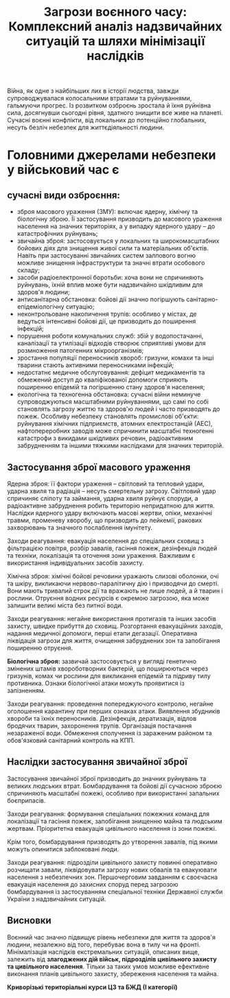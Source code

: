 ﻿---
title: "Загрози воєнного часу: Комплексний аналіз надзвичайних ситуацій та шляхи мінімізації наслідків"
---

Війна, як одне з найбільших лих в історії людства, завжди супроводжувалася колосальними втратами та руйнуваннями, гальмуючи прогрес. Із розвитком озброєнь зростала й їхня руйнівна сила, досягнувши сьогодні рівня, здатного знищити все живе на планеті. Сучасні воєнні конфлікти, від локальних до потенційно глобальних, несуть безліч небезпек для життєдіяльності людини.

# Головними джерелами небезпеки у військовий час є

## сучасні види озброєння:

- зброя масового ураження (ЗМУ): включає ядерну, хімічну та біологічну зброю. Її застосування призводить до масового ураження населення на значних територіях, а у випадку ядерного удару – до катастрофічних руйнувань;
- звичайна зброя: застосовується у локальних та широкомасштабних бойових діях для знищення живої сили та матеріальних об'єктів. Навіть при застосуванні звичайних систем залпового вогню можливе знищення інфраструктури та значні втрати особового складу;
- засоби радіоелектронної боротьби: хоча вони не спричиняють руйнувань, їхній вплив може бути надзвичайно шкідливим для здоров'я людини;
- антисанітарна обстановка: бойові дії значно погіршують санітарно-епідеміологічну ситуацію;
- неконтрольоване накопичення трупів: особливо у містах, де ведуться інтенсивні бойові дії, це призводить до поширення інфекцій;
- порушення роботи комунальних служб: збій у водопостачанні, каналізації та утилізації відходів створює сприятливі умови для розмноження патогенних мікроорганізмів;
- зростання популяції переносників хвороб: гризуни, комахи та інші тварини стають активними переносниками інфекцій;
- недостатнє медичне обслуговування: дефіцит медикаментів та обмежений доступ до кваліфікованої допомоги сприяють поширенню епідемій та погіршенню стану здоров'я населення;
- екологічна та техногенна обстановка: сучасні війни неминуче супроводжуються масштабними руйнуваннями, що самі по собі становлять загрозу життю та здоров'ю людей і часто призводять до пожеж. Особливу небезпеку становлять промислові об'єкти: руйнування хімічних підприємств, атомних електростанцій (АЕС), нафтопереробних заводів може спричинити масштабні техногенні катастрофи з викидами шкідливих речовин, радіоактивним забрудненням та іншими тяжкими наслідками для значних територій.

## Застосування зброї масового ураження

Ядерна зброя: її фактори ураження – світловий та тепловий удари, ударна хвиля та радіація – несуть смертельну загрозу. Світловий удар спричиняє сліпоту та займання, ударна хвиля руйнує споруди, а радіоактивне забруднення робить територію непридатною для життя. Наслідки ядерного удару включають масові жертви, опіки, механічні травми, променеву хворобу, що призводить до лейкемії, ракових захворювань та значного послаблення імунітету.

Заходи реагування: евакуація населення до спеціальних сховищ з фільтрацією повітря, розбір завалів, гасіння пожеж, дезінфекція людей та техніки, локалізація та оточення зони ураження. Важливим є використання індивідуальних засобів захисту.

Хімічна зброя: хімічні бойові речовини уражають слизові оболонки, очі та шкіру, викликаючи нервово-паралітичну дію і призводячи до смерті. Вони мають тривалий строк дії та вражають не лише людей, а й тварин і рослини. Отруєння водних ресурсів є окремою загрозою, яка може залишити великі міста без питної води.

Заходи реагування: негайне використання протигазів та інших засобів захисту, швидке прибуття до сховищ. Розгортання евакуаційних заходів, надання медичної допомоги, перші етапи дегазації. Оперативна ліквідація загрози для життя, очищення забруднених зон та запобігання поширенню отруєння.

**Біологічна зброя:** зазвичай застосовується у вигляді генетично змінених штамів хвороботворних бактерій, що поширюються через гризунів, комах чи рослини для викликання епідемій та підриву тилу противника. Ознаки біологічної атаки можуть проявитися із запізненням.

Заходи реагування: проведення попереджуючого контролю, негайне оголошення карантину при перших ознаках атаки. Виявлення збудників хвороби та їхніх переносників. Дезінфекція, дератизація, відлов бродячих тварин, захоронення трупів. Організація постачання незараженої води. Обмеження сполучення із зараженим районом та обов'язковий санітарний контроль на КПП.

## Наслідки застосування звичайної зброї

Застосування звичайної зброї призводить до значних руйнувань та великих людських втрат. Бомбардування та бойові дії сучасною зброєю спричиняють масштабні пожежі, особливо при використанні запальних боєприпасів.

Заходи реагування: формування спеціальних пожежних команд для локалізації та гасіння пожеж, запобігання знищенню майна та людським жертвам. Пріоритетна евакуація цивільного населення із зони пожежі.

Крім того, бомбардування призводять до утворення завалів, під якими можуть опинитися заблоковані люди.

Заходи реагування: підрозділи цивільного захисту повинні оперативно розчищати завали, ліквідовувати загрозу нових обвалів та евакуювати населення з небезпечних зон. Першочерговим завданням є своєчасна евакуація населення до захисних споруд перед загрозою бомбардування із застосуванням спеціальної техніки Державної служби України з надзвичайних ситуацій.

## Висновки

Воєнний час значно підвищує рівень небезпеки для життя та здоров'я людини, незалежно від того, перебуває вона в тилу чи на фронті. Мінімалізація наслідків екстремальних ситуацій, описаних вище, залежить від **злагоджених дій військ, підрозділів цивільного захисту та цивільного населення**. Тільки за таких умов можливе ефективне виконання планів цивільного захисту, збереження населення та майна.

**Криворізькі територіальні курси ЦЗ та БЖД (І категорії)**
